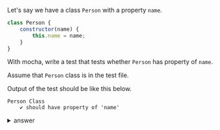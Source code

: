 Let's say we have a class `Person` with a property `name`.

```js
class Person {
    constructor(name) {
        this.name = name;
    }
}
```

With mocha, write a test that tests whether `Person` has property of `name`.

Assume that `Person` class is in the test file.

Output of the test should be like this below.

```
Person Class
    ✔ should have property of 'name'
```


<details>

  <summary>answer</summary>

```js
class Person {
    constructor(name) {
        this.name = name;
    }
}

const chai = require('chai');
const expect = chai.expect;

describe('Person Class', function() {
    it("should have property of 'name'", function() {
        expect(Person).to.have.property('name');
    })
})
```

</details>
